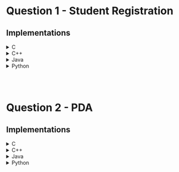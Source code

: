 # Question 1 - Student Registration
## Implementations

<details>

<summary> C </summary>

```c
#include<stdio.h>
int main() {
    int t;
    scanf("%d", &t);
    while(t--) {
        int n, m, k, s;
        scanf("%d%d%d",&n, &m, &k);
        remaining_seats = m - k;
        if(n <= remainig_seats) {
            printf("YES\n");
        }
        else {
            printf("NO\n");
        }
    }
}
```

</details>

<details>

<summary> C++ </summary>

```c++
#include <iostream>
using namespace std;
void solve() {
    int n, m, k;
    cin >> n >> m >> k;
    cout << (n <= (m - k) ? "YES\n" : "NO\n");
}

int main() {
    int tc;
    cin >> tc;
    while (tc--) {
        solve();
    }
}
```

</details>

<details>

<summary> Java </summary>

```java
import java.util.Scanner;
public class StudentRegistration {
    static boolean canRegister(int seatsRequired, int availableSeats) {
        return seatsRequired <= availableSeats;
    }
    public static void main(String[] args) {
        Scanner read = new Scanner(System.in);
        int testCases = read.nextInt();
        for (int currentTestCase = 1; currentTestCase <= testCases; currentTestCase++) {
            int n = read.nextInt();
            int m = read.nextInt();
            int k = read.nextInt();
            System.out.println(canRegister(n, m - k) ? "YES" : "NO");    
        }
    }
}
```

</details>

<details>

<summary> Python </summary>

```python
for _ in range(int(input())):
    n, m, k = map(int, input().split())
    print("YES" if n <= m - k else "NO")
```

</details>

<br><br>

# Question 2 - PDA
## Implementations

<details>

<summary> C </summary>

```c
#include <stdio.h>
int main() {
    int n;
    scanf("%d", &n);
    int pfs = 0;
    for (int i = 1; i < n; i++) {
        if (n % i == 0) {
            pfs += i;
        }
    }
    if (pfs == n) {
        printf("PERFECT");
    }
    else if (pfs < n) {
        printf("DEFICIENT");
    }
    else {
        printf("ABUNDANT");
    }
}
```

</details>

<details>

<summary> C++ </summary>

```c++
#include <iostream>
using namespace std;
int main() {
    int n;
    cin >> n;
    int pfs = 0;
    for (int i = 1; i <= n / 2; i++) {
        if (n % i == 0) {
            pfs += i;   
        }
    }
    cout << (pfs < n ? "DEFICIENT" : pfs > n ? "ABUNDANT" : "PERFECT");
}
```

</details>

<details>

<summary> Java </summary>

```java
import java.util.Scanner;
public class PDA {
    public static int getProperFactorSum(int n) {
        int properFactorSum = 1;
        for (int i = 2; i <= n / 2; i++) {
            if (n % i == 0) {
                properFactorSum = properFactorSum + i;
            }
        }
        return properFactorSum;
    }
    public static void main(String[] args) {
        Scanner read = new Scanner(System.in);
        int n = read.nextInt();
        int pfs = getProperFactorSum(n);
        if (pfs > n) {
            System.out.println("ABUNDANT");
        }
        else if (pfs < n) {
            System.out.println("DEFICIENT");
        }
        else {
            System.out.println("PERFECT");
        }
    }
}
```

</details>

<details>

<summary> Python </summary>

```python
def get_proper_factor_sum(n: int) -> int:
    proper_factors = [i for i in range(1, n // 2 + 1) if n % i == 0]
    return sum(proper_factors)
    
n = int(input())
pfs = get_proper_factor_sum(n)
if pfs == n:
    print("PERFECT")
elif pfs < n:
    print("DEFICIENT")
else:
    print("ABUNDANT")
```

</details>
